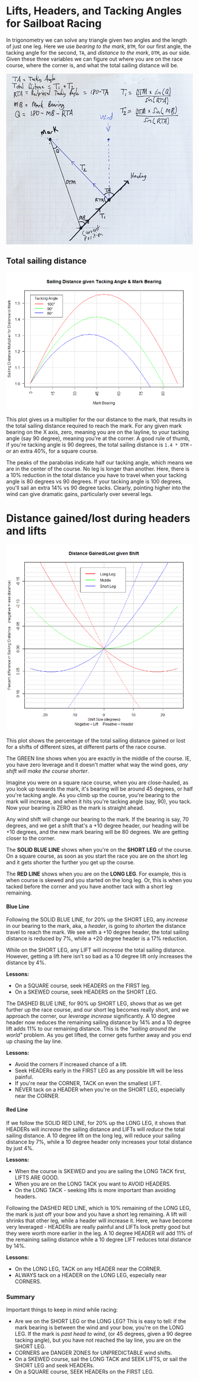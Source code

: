 # Lifts, Headers, and Tacking Angles for Sailboat Racing

In trigonometry we can solve any triangle given two angles and the
length of just one leg. Here we use _bearing to the mark_, `BTM`, for
our first angle, the tacking angle for the second, `TA`, and _distance
to the mark_, `DTM`, as our side. Given these three variables we can
figure out where you are on the race course, where the corner is, and
what the total sailing distance will be.

![Sailing trigonometry](renderings/trig-layout.jpg)

## Total sailing distance

![Total sailing distance](renderings/sailing-distance-given-tacking-angle-and-mark-bearing.png)

This plot gives us a multiplier for the our distance to the mark, that
results in the total sailing distance required to reach the mark.
For any given mark bearing on the X axis, zero, meaning you are on the
layline, to your tacking angle (say 90 degree), meaning you're at the corner.
A good rule of thumb, if you're tacking angle is 90 degrees, the total
sailing distance is `1.4 * DTM` - or an extra 40%, for a square course.

The peaks of the parabolas indicate half our tacking angle, which means
we are in the center of the course. No leg is longer than another.
Here, there is a 10% reduction in the total distance you have to
travel when your tacking angle is 80 degrees vs 90 degrees.  If your
tacking angle is 100 degrees, you'll sail an extra 14% vs 90 degree
tacks. Clearly, pointing higher into the wind can give dramatic gains,
particularly over several legs.



# Distance gained/lost during headers and lifts

![Total sailing distance](renderings/distance-gained-given-shift.png)

This plot shows the percentage of the total sailing distance gained or
lost for a shifts of different sizes, at different parts of the race course.

The GREEN line shows when you are exactly in the middle of the
course. IE, you have zero leverage and it doesn't matter what 
way the wind goes, _any shift will make the course shorter_.

Imagine you were on a square race course, when you are close-hauled,
as you look up towards the mark, it's bearing will be around 45
degrees, or half you're tacking angle. As you climb up the course,
you're bearing to the mark will increase, and when it hits you're
tacking angle (say, 90), you tack. Now your bearing is ZERO as the
mark is straight ahead.

Any wind shift will change our bearing to the mark. If the bearing is
say, 70 degrees, and we get a shift that's a +10 degree header, our
heading will be +10 degrees, and the new mark bearing will be 80
degrees. We are getting closer to the corner.

The **SOLID BLUE LINE** shows when you're on the **SHORT LEG** of the
course. On a square course, as soon as you start the race you are on
the short leg and it gets shorter the further you get up the course.

The **RED LINE** shows when you are on the **LONG LEG**. For example,
this is when course is skewed and you started on the long leg. Or,
this is when you tacked before the corner and you have another tack
with a short leg remaining.



#### Blue Line

Following the SOLID BLUE LINE, for 20% up the SHORT LEG, any _increase_
in our bearing to the mark, aka, a _header_, is going to _shorten_ the
distance  travel to reach the mark. We see with a +10 degree header,
the total sailing distance is reduced by 7%, while a +20 degree header
is a 17% reduction.

While on the SHORT LEG, any LIFT will _increase_ the total sailing
distance. However, getting a lift here isn't so bad as a 10 degree
lift only increases the distance by 4%.

**Lessons:**
  - On a SQUARE course, seek HEADERS on the FIRST leg.
  - On a SKEWED course, seek HEADERS on the SHORT LEG.

The DASHED BLUE LINE, for 90% up SHORT LEG, shows that as we get
further up the race course, and our short leg becomes really short,
and we approach the corner, our _leverage increase_ significantly.
A 10 degree header now reduces the remaining sailing distance by 14%
and a 10 degree lift adds 11% to our remaining distance. This is the
_"sailing around the world"_ problem. As you get lifted, the corner
gets further away and you end up chasing the lay line.

**Lessons:**
  - Avoid the corners if increased chance of a lift.
  - Seek HEADERs early in the FIRST LEG as any possible
    lift will be less painful.
  - If you're near the CORNER, TACK on even the smallest LIFT.
  - NEVER tack on a HEADER when you're on the SHORT LEG, especially
    near the CORNER.

#### Red Line

If we follow the SOLID RED LINE, for 20% up the LONG LEG,
it shows that HEADERs will _increase_ the sailing distance and
LIFTs will _reduce_ the total sailing distance. A 10 degree lift on
the long leg, will reduce your sailing distance by 7%, while a 10 degree
header only increases your total distance by just 4%.

**Lessons:**
  * When the course is SKEWED and you are sailing the
    LONG TACK first, LIFTS ARE GOOD.
  * When you are on the LONG TACK you want to AVOID HEADERS.
  * On the LONG TACK - seeking lifts is more important
    than avoiding headers.


Following the DASHED RED LINE, which is 10% remaining of the LONG LEG,
the mark is just off your bow and you have a short leg remaining.
A lift will shrinks that other leg, while a header will increase it.
Here, we have become very leveraged - HEADERs are really painful and
LIFTs look pretty good but they were worth more earlier in the leg.
A 10 degree HEADER will add 11% of the remaining sailing distance while a 10
degree LIFT reduces total distance by 14%.

**Lessons:**
  * On the LONG LEG, TACK on any HEADER near the CORNER.
  * ALWAYS tack on a HEADER on the LONG LEG, especially near CORNERS.


### Summary

Important things to keep in mind while racing:
  * Are we on the SHORT LEG or the LONG LEG? This is easy to tell: if
    the mark bearing is between the wind and your bow, you're on the
    LONG LEG. If the mark is _past head to wind_, (or 45 degrees,
    given a 90 degree tacking angle), but you have not reached the
    lay line, you are on the SHORT LEG.    
  * CORNERS are DANGER ZONES for UNPREDICTABLE wind shifts.
  * On a SKEWED course, sail the LONG TACK and SEEK LIFTS, or sail the
    SHORT LEG and seek HEADERs.
  * On a SQUARE course, SEEK HEADERs on the FIRST LEG.

